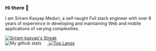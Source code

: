 ### Hi there 👋

I am Sriram Kasyap Meduri, a self-taught Full stack engineer with over 8 years of experience in developing and maintaining Web and mobile applications of varying complexities.

<a href="https://github.com/sriramkasyap">
  <img alt="Sriram kasyap's Streak" src="https://stats.sriramkasyap.in/?user=sriramkasyap&theme=dark&hide_border=false"/>
</a>
<br/>
<a href="https://github.com/sriramkasyap" >
  <img alt="My github stats" src="https://github-stats-sriram.vercel.app/api?username=sriramkasyap&theme=dark&include_all_commits=true&count_private=true&hide=issues&show_icons=true&custom_title=Stats" style="padding-right:20px;display: inline-block;"/>
</a>

<a href="https://github.com/sriramkasyap">
  <img alt="Top Langs" src="https://github-stats-sriram.vercel.app/api/top-langs/?username=sriramkasyap&show_icons=true&theme=dark&hide=css,scss,less,java,hack,html,dart&layout=compact&langs_count=6"/>
</a>
